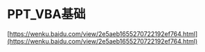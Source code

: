 # PPT_VBA基础



[https://wenku.baidu.com/view/2e5aeb1655270722192ef764.html](https://wenku.baidu.com/view/2e5aeb1655270722192ef764.html)















